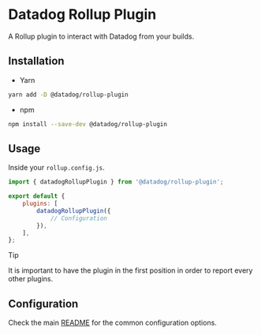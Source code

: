 # Datadog Rollup Plugin

A Rollup plugin to interact with Datadog from your builds.

## Installation

-   Yarn

```bash
yarn add -D @datadog/rollup-plugin
```

-   npm

```bash
npm install --save-dev @datadog/rollup-plugin
```

## Usage

Inside your `rollup.config.js`.

```js
import { datadogRollupPlugin } from '@datadog/rollup-plugin';

export default {
    plugins: [
        datadogRollupPlugin({
            // Configuration
        }),
    ],
};
```

> [!TIP]
> It is important to have the plugin in the first position in order to report every other plugins.

## Configuration

Check the main [README](/README.md#configuration) for the common configuration options.
